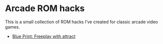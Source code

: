 # Arcade ROM hacks

This is a small collection of ROM hacks I’ve created for classic
arcade video games.

 - [Blue Print: Freeplay with attract](blue-print-freeplay-w-attract/README.md)
